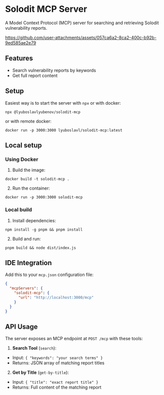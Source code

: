 # Solodit MCP Server

A Model Context Protocol (MCP) server for searching and retrieving Solodit vulnerability reports.

https://github.com/user-attachments/assets/057ca6a2-8ca2-400c-b92b-9ed585ae2e79

## Features
- Search vulnerability reports by keywords
- Get full report content

## Setup

Easiest way is to start the server with `npx` or with docker:
```shell
npx @lyuboslavlyubenov/solodit-mcp
```
or with remote docker:
```shell
docker run -p 3000:3000 lyuboslavl/solodit-mcp:latest
```

## Local setup

### Using Docker
1. Build the image:
```shell
docker build -t solodit-mcp .
```
2. Run the container:
```shell
docker run -p 3000:3000 solodit-mcp
```

### Local build
1. Install dependencies:
```shell
npm install -g pnpm && pnpm install
```
2. Build and run:
```shell
pnpm build && node dist/index.js
```

## IDE Integration
Add this to your `mcp.json` configuration file:
```json
{
  "mcpServers": {
    "solodit-mcp": {
      "url": "http://localhost:3000/mcp"
    }
  }
}
```

## API Usage
The server exposes an MCP endpoint at `POST /mcp` with these tools:

1. **Search Tool** (`search`):
- Input: `{ "keywords": "your search terms" }`
- Returns: JSON array of matching report titles

2. **Get by Title** (`get-by-title`):
- Input: `{ "title": "exact report title" }`
- Returns: Full content of the matching report
